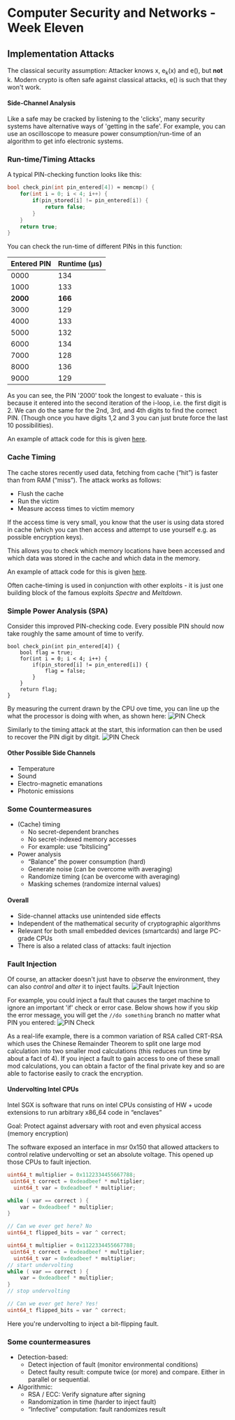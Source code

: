 # Computer Security and Networks - Week Eleven

## Implementation Attacks

The classical security assumption:
Attacker knows x, e<sub>k</sub>(x) and e(), but **not** k.
Modern crypto is often safe against classical attacks, e() is such that they won't work.

#### Side-Channel Analysis
Like a safe may be cracked by listening to the 'clicks', many security systems have alternative ways of 'getting in the safe'. For example, you can use an oscilloscope to measure power consumption/run-time of an algorithm to get info electronic systems.

### Run-time/Timing Attacks
A typical PIN-checking function looks like this:
```c
bool check_pin(int pin_entered[4]) ≈ memcmp() {
    for(int i = 0; i < 4; i++) {
        if(pin_stored[i] != pin_entered[i]) {
            return false;
        }
    }
    return true;
}
```
You can check the run-time of different PINs in this function:

| Entered PIN | Runtime (μs) |
|-------------|--------------|
| 0000        | 134          |
| 1000        | 133          |
| **2000**    | **166**      |
| 3000        | 129          |
| 4000        | 133          |
| 5000        | 132          |
| 6000        | 134          |
| 7000        | 128          |
| 8000        | 136          |
| 9000        | 129          |

As you can see, the PIN '2000' took the longest to evaluate -  this is because it entered into the second iteration of the i-loop, i.e. the first digit is 2. We can do the same for the 2nd, 3rd, and 4th digits to find the correct PIN. (Though once you have digits 1,2 and 3 you can just brute force the last 10 possibilities).

An example of attack code for this is given [here](extra/timing_attack).

### Cache Timing
The cache stores recently used data, fetching from cache (“hit”) is faster than from RAM (“miss”).
The attack works as follows:
- Flush the cache
- Run the victim
- Measure access times to victim memory

If the access time is very small, you know that the user is using data stored in cache (which you can then access and attempt to use yourself e.g. as possible encryption keys).

This allows you to check which memory locations have been accessed and which data was stored in the cache and which data in the memory.

An example of attack code for this is given [here](extra/cache_timing).

Often cache-timing is used in conjunction with other exploits - it is just one building block of the famous exploits *Spectre* and *Meltdown*.

### Simple Power Analysis (SPA)
Consider this improved PIN-checking code. Every possible PIN should now take roughly the same amount of time to verify.
```
bool check_pin(int pin_entered[4]) {
    bool flag = true;
    for(int i = 0; i < 4; i++) {
        if(pin_stored[i] != pin_entered[i]) {
            flag = false;
        }
    }
    return flag;
}
```
By measuring the current drawn by the CPU ove time, you can line up the what the processor is doing with when, as shown here:
![PIN Check](img/pin_check1.jpg)

Similarly to the timing attack at the start, this information can then be used to recover the PIN digit by ditgit.
![PIN Check](img/pin_check2.jpg)

#### Other Possible Side Channels
- Temperature
- Sound
- Electro-magnetic emanations
- Photonic emissions

### Some Countermeasures
- (Cache) timing
    - No secret-dependent branches
    - No secret-indexed memory accesses
    - For example: use “bitslicing”
- Power analysis
    - “Balance” the power consumption (hard)
    - Generate noise (can be overcome with averaging)
    - Randomize timing (can be overcome with averaging)
    - Masking schemes (randomize internal values)

#### Overall
- Side-channel attacks use unintended side effects
- Independent of the mathematical security of cryptographic algorithms
- Relevant for both small embedded devices (smartcards) and large PC-grade CPUs
- There is also a related class of attacks: fault injection    

### Fault Injection
Of course, an attacker doesn't just have to *observe* the environment, they can also *control* and *alter* it to inject faults.
![Fault Injection](img/embedded.jpg)

For example, you could inject a fault that causes the target machine to ignore an important 'if' check or error case. Below shows how if you skip the error message, you will get the `//do something` branch no matter what PIN you entered:
![PIN Check](img/fault_attack1.jpg)

As a real-life example, there is a common variation of RSA called CRT-RSA which uses the Chinese Remainder Theorem to split one large mod calculation into two smaller mod calculations (this reduces run time by about a fact of 4). If you inject a fault to gain access to one of these small mod calculations, you can obtain a factor of the final private key and so are able to factorise easily to crack the encryption.

#### Undervolting Intel CPUs
Intel SGX is software that runs on intel CPUs consisting of HW + ucode extensions to run arbitrary x86_64 code in “enclaves”

Goal: Protect against adversary with root and even physical access (memory encryption)

The software exposed an interface in msr 0x150 that allowed attackers to control relative undervolting or set an absolute voltage. This opened up those CPUs to fault injection.

```c
uint64_t multiplier = 0x1122334455667788;
 uint64_t correct = 0xdeadbeef * multiplier;
  uint64_t var = 0xdeadbeef * multiplier;

while ( var == correct ) {
    var = 0xdeadbeef * multiplier;
}

// Can we ever get here? No
uint64_t flipped_bits = var ^ correct;
```

```c
uint64_t multiplier = 0x1122334455667788;
 uint64_t correct = 0xdeadbeef * multiplier;
  uint64_t var = 0xdeadbeef * multiplier;
// start undervolting
while ( var == correct ) {
    var = 0xdeadbeef * multiplier;
}
// stop undervolting

// Can we ever get here? Yes!
uint64_t flipped_bits = var ^ correct;
```
Here you're undervolting to inject a bit-flipping fault.

### Some countermeasures
- Detection-based:
    - Detect injection of fault (monitor environmental conditions)
    - Detect faulty result: compute twice (or more) and compare. Either in parallel or sequential.
- Algorithmic:
    - RSA / ECC: Verify signature after signing
    - Randomization in time (harder to inject fault)
    - “Infective” computation: fault randomizes result
